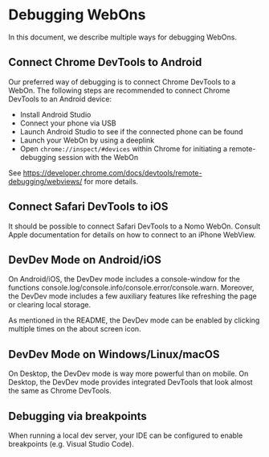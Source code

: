 # Debugging WebOns

In this document, we describe multiple ways for debugging WebOns.

## Connect Chrome DevTools to Android

Our preferred way of debugging is to connect Chrome DevTools to a WebOn.
The following steps are recommended to connect Chrome DevTools to an Android device:

- Install Android Studio
- Connect your phone via USB
- Launch Android Studio to see if the connected phone can be found
- Launch your WebOn by using a deeplink
- Open `chrome://inspect/#devices` within Chrome for initiating a remote-debugging session with the WebOn

See <https://developer.chrome.com/docs/devtools/remote-debugging/webviews/> for more details.

## Connect Safari DevTools to iOS

It should be possible to connect Safari DevTools to a Nomo WebOn.
Consult Apple documentation for details on how to connect to an iPhone WebView.

## DevDev Mode on Android/iOS

On Android/iOS, the DevDev mode includes a console-window for the functions console.log/console.info/console.error/console.warn.
Moreover, the DevDev mode includes a few auxiliary features like refreshing the page or clearing local storage.

As mentioned in the README, the DevDev mode can be enabled by clicking multiple times on the about screen icon.

## DevDev Mode on Windows/Linux/macOS

On Desktop, the DevDev mode is way more powerful than on mobile.
On Desktop, the DevDev mode provides integrated DevTools that look almost the same as Chrome DevTools.

## Debugging via breakpoints

When running a local dev server, your IDE can be configured to enable breakpoints (e.g. Visual Studio Code).
